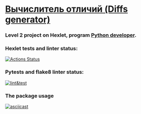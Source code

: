 # [Вычислитель отличий (Diffs generator)](https://ru.hexlet.io/programs/python/projects/50)

### Level 2 project on Hexlet, program [Python developer](https://ru.hexlet.io/programs/python).

### Hexlet tests and linter status:
[![Actions Status](https://github.com/paalso/python-project-lvl2/workflows/hexlet-check/badge.svg)](https://github.com/paalso/python-project-lvl2/actions)

### Pytests and flake8 linter status:
[![lint&test](https://github.com/paalso/python-project-lvl2/actions/workflows/lint-test.yml/badge.svg)](https://github.com/paalso/python-project-lvl2/actions/workflows/lint-test.yml)


### The package usage
[![asciicast](https://asciinema.org/a/x0yPcUl4fCLdGT3tc3h5IfUbs.svg)](https://asciinema.org/a/x0yPcUl4fCLdGT3tc3h5IfUbs)

